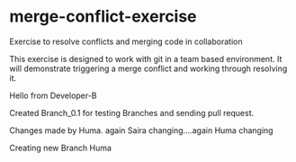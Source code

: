 # merge-conflict-exercise
Exercise to resolve conflicts and merging code in collaboration

This exercise is designed to work with git in a team based environment.
It will demonstrate triggering a merge conflict and working through resolving it.

Hello from Developer-B

Created Branch_0.1 for testing Branches and sending pull request.

Changes made by Huma. again Saira changing....again Huma changing

Creating new Branch Huma















